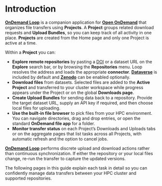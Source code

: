 # Introduction

[**OnDemand Loop**](https://github.com/IQSS/ondemand-loop) is a companion application for [**Open OnDemand**](https://openondemand.org) that organizes file transfers 
using **Projects**.
A **Project** groups related download requests and **Upload Bundles**, so you can keep track of all activity in one place.
**Projects** are created from the Home page and only one Project is active at a time.

Within a **Project** you can:

- **Explore remote repositories** by pasting a [DOI](https://www.doi.org) or a dataset URL on the **Explore** search bar, or by browsing the **Repositories** menu. Loop resolves the address and loads the appropriate **connector**. [**Dataverse**](https://dataverse.org) is included by default and [**Zenodo**](https://zenodo.org) can be enabled optionally.
- **Download files** from datasets. Selected files are added to the **Active Project** and transferred to your cluster workspace while progress appears under the Project or on the global **Downloads page**.
- **Create Upload Bundles** for sending data back to a repository. Provide the target dataset URL, supply an API key if required, and then choose local files for uploading.
- **Use the built-in file browser** to pick files from your HPC environment. You can navigate directories, drag and drop entries, or open the standard **OnDemand file app** for a folder.
- **Monitor transfer status** on each Project’s Downloads and Uploads tabs or on the aggregate pages that list tasks across all Projects, with automatic refresh and the option to cancel jobs.

[**OnDemand Loop**](https://github.com/IQSS/ondemand-loop) performs discrete upload and download actions rather than continuous synchronization. If either the repository or your local files change, re-run the transfer to capture the updated versions.

The following pages in this guide explain each task in detail so you can confidently manage data transfers between your HPC cluster and supported repositories.
